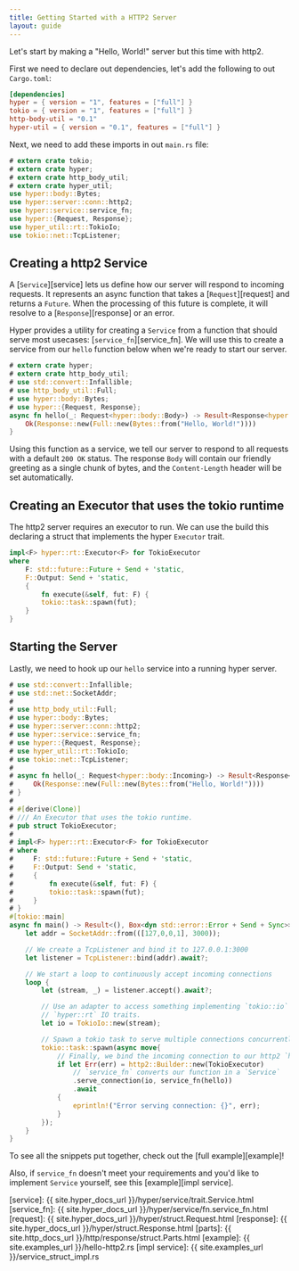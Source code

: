 ```yaml
---
title: Getting Started with a HTTP2 Server
layout: guide
---
```


Let's start by making a "Hello, World!" server but this time with http2.

First we need to declare out dependencies, let's add the following to out `Cargo.toml`:

```toml
[dependencies]
hyper = { version = "1", features = ["full"] }
tokio = { version = "1", features = ["full"] }
http-body-util = "0.1"
hyper-util = { version = "0.1", features = ["full"] }
```

Next, we need to add these imports in out `main.rs` file:

```rust
# extern crate tokio;
# extern crate hyper;
# extern crate http_body_util;
# extern crate hyper_util;
use hyper::body::Bytes;
use hyper::server::conn::http2;
use hyper::service::service_fn;
use hyper::{Request, Response};
use hyper_util::rt::TokioIo;
use tokio::net::TcpListener;
```

## Creating a http2 Service

A [`Service`][service] lets us define how our server will respond to
incoming requests. It represents an async function that takes a
[`Request`][request] and returns a `Future`. When the processing of this future is complete, it will resolve to a [`Response`][response] or an error.

Hyper provides a utility for creating a `Service` from a function that should
serve most usecases: [`service_fn`][service_fn]. We will use this to create
a service from our `hello` function below when we're ready to start our
server.

```rust
# extern crate hyper;
# extern crate http_body_util;
# use std::convert::Infallible;
# use http_body_util::Full;
# use hyper::body::Bytes;
# use hyper::{Request, Response};
async fn hello(_: Request<hyper::body::Body>) -> Result<Response<hyper::body::Body>, hyper::Error> {
    Ok(Response::new(Full::new(Bytes::from("Hello, World!"))))
}
```

Using this function as a service, we tell our server to respond to all requests 
with a default `200 OK` status. The response `Body` will contain our friendly
greeting as a single chunk of bytes, and the `Content-Length` header will be 
set automatically.

## Creating an Executor that uses the tokio runtime

The http2 server requires an executor to run. We can use the build this declaring a struct that implements the hyper `Executor` trait.

```rust
impl<F> hyper::rt::Executor<F> for TokioExecutor
where
    F: std::future::Future + Send + 'static,
    F::Output: Send + 'static,
    {
        fn execute(&self, fut: F) {
        tokio::task::spawn(fut);
    }
}
```

## Starting the Server

Lastly, we need to hook up our `hello` service into a running hyper server.

```rust
# use std::convert::Infallible;
# use std::net::SocketAddr;
# 
# use http_body_util::Full;
# use hyper::body::Bytes;
# use hyper::server::conn::http2;
# use hyper::service::service_fn;
# use hyper::{Request, Response};
# use hyper_util::rt::TokioIo;
# use tokio::net::TcpListener;
# 
# async fn hello(_: Request<hyper::body::Incoming>) -> Result<Response<Full<Bytes>>, Infallible> {
#     Ok(Response::new(Full::new(Bytes::from("Hello, World!"))))
# }
# 
# #[derive(Clone)]
# /// An Executor that uses the tokio runtime.
# pub struct TokioExecutor;
# 
# impl<F> hyper::rt::Executor<F> for TokioExecutor
# where
#     F: std::future::Future + Send + 'static,
#     F::Output: Send + 'static,
#     {
#         fn execute(&self, fut: F) {
#         tokio::task::spawn(fut);
#     }
# }
#[tokio::main]
async fn main() -> Result<(), Box<dyn std::error::Error + Send + Sync>> {
    let addr = SocketAddr::from(([127,0,0,1], 3000));

    // We create a TcpListener and bind it to 127.0.0.1:3000
    let listener = TcpListener::bind(addr).await?;

    // We start a loop to continuously accept incoming connections
    loop {
        let (stream, _) = listener.accept().await?;

        // Use an adapter to access something implementing `tokio::io` traits as if they implement
        // `hyper::rt` IO traits.
        let io = TokioIo::new(stream);

        // Spawn a tokio task to serve multiple connections concurrently
        tokio::task::spawn(async move{
            // Finally, we bind the incoming connection to our http2 `hello` service
            if let Err(err) = http2::Builder::new(TokioExecutor)
                // `service_fn` converts our function in a `Service`
                .serve_connection(io, service_fn(hello))
                .await
            {
                eprintln!("Error serving connection: {}", err);
            }
        });
    }
}
```

To see all the snippets put together, check out the [full example][example]!

Also, if `service_fn` doesn't meet your requirements and you'd like to implement 
`Service` yourself, see this [example][impl service].

[service]: {{ site.hyper_docs_url }}/hyper/service/trait.Service.html
[service_fn]: {{ site.hyper_docs_url }}/hyper/service/fn.service_fn.html
[request]: {{ site.hyper_docs_url }}/hyper/struct.Request.html
[response]: {{ site.hyper_docs_url }}/hyper/struct.Response.html
[parts]: {{ site.http_docs_url }}/http/response/struct.Parts.html
[example]: {{ site.examples_url }}/hello-http2.rs
[impl service]: {{ site.examples_url }}/service_struct_impl.rs